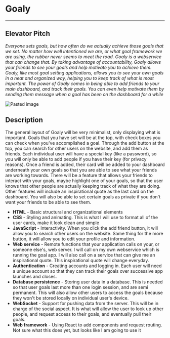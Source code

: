 # Goaly
___
## Elevator Pitch
*Everyone sets goals, but how often do we actually achieve those goals that we set. No matter how well intentioned we are, or what goal framework we are using, the rubber never seems to meet the road. Goaly is a webservice that can change that. By taking advantage of accountability, Goaly allows your friends to see your goals and help motivate you to achieve them. Goaly, like most goal setting applications, allows you to see your own goals in a neat and organized way, helping you to keep track of what is most important. The power of Goaly comes in being able to add friends to your main dashboard, and track their goals. You can even help motivate them by sending them message when a goal has been on the dashboard for a while*


![Pasted image](20240117081218.png)
## Description
The general layout of Goaly will be very minimalist, only displaying what is important. Goals that you have set will be at the top, with check boxes you can check when you've accomplished a goal. Through the add button at the top, you can search for other users on the website, and add them as friends. Each individual user will have a special key (like a password), so you will only be able to add people if you have their key (for privacy reasons). Once a friend is added, their card will be added to your dashboard underneath your own goals so that you are able to see what your friends are working towards. There will be a feature that allows your friends to interact with your goals, maybe highlight one of your goals, so that the user knows that other people are actually keeping track of what they are doing. Other features will include an inspirational quote as the last card on the dashboard. You will also be able to set certain goals as private if you don't want your friends to be able to see them.

- **HTML** - Basic structural and organizational elements
- **CSS** - Styling and animating. This is what I will use to format all of the user cards, make it look clean and simple
- **JavaScript** - Interactivity. When you click the add friend button, it will allow you to search other users on the website. Same thing for the more button, it will allow you to edit your profile and information.
- **Web service** - Remote functions that your application calls on your, or someone else's, web server. I will call on my own webservice which is running the goal app. I will also call on a service that can give me an inspirational quote. This inspirational quote will change everyday.
- **Authentication** - Creating accounts and logging in. Each user will need a unique account so that they can track their goals over successive app launches and closes.
- **Database persistence** - Storing user data in a database. This is needed so that user goals last more than one login session, and are semi permanent. This will also allow other users to access the goals because they won't be stored locally on individual user's device.
- **WebSocket** - Support for pushing data from the server. This will be in charge of the social aspect. It is what will allow the user to look up other people, and request access to their goals, and eventually pull their goals.
- **Web framework** - Using React to add components and request routing. Not sure what this does yet, but looks like I am going to use it